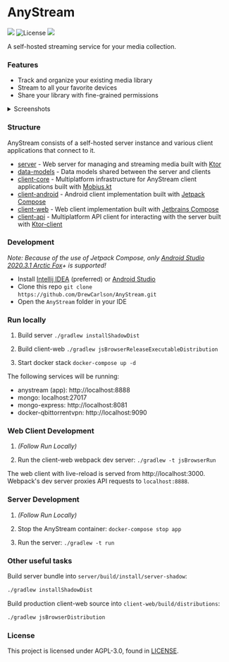 AnyStream
===

![](https://github.com/DrewCarlson/AnyStream/workflows/Tests/badge.svg)
![License](https://img.shields.io/github/license/drewcarlson/anystream)
![](https://img.shields.io/static/v1?label=status&message=wip&color=red)

A self-hosted streaming service for your media collection.

### Features

- Track and organize your existing media library
- Stream to all your favorite devices
- Share your library with fine-grained permissions

<details>
<summary>Screenshots</summary>

![](media/screenshot-android-home.png)
![](media/screenshot-web-home.png)

</details>

### Structure
 
AnyStream consists of a self-hosted server instance and various client applications that connect to it.
 
- [server](anystream-server) - Web server for managing and streaming media built with [Ktor](https://github.com/ktorio/ktor)
- [data-models](anystream-data-models) - Data models shared between the server and clients
- [client-core](anystream-client-core) - Multiplatform infrastructure for AnyStream client applications built with [Mobius.kt](https://github.com/DrewCarlson/mobius.kt)
- [client-android](anystream-client-android) - Android client implementation built with [Jetpack Compose](https://developer.android.com/jetpack/compose)
- [client-web](anystream-client-web) - Web client implementation built with [Jetbrains Compose](https://github.com/JetBrains/compose-jb/)
- [client-api](anystream-client-api) - Multiplatform API client for interacting with the server built with [Ktor-client](https://github.com/ktorio/ktor)

### Development

*Note: Because of the use of Jetpack Compose, only [Android Studio 2020.3.1 Arctic Fox](https://developer.android.com/studio/)+ is supported!*

- Install [Intellij IDEA](https://www.jetbrains.com/idea/) (preferred) or [Android Studio](https://developer.android.com/studio/)
- Clone this repo `git clone https://github.com/DrewCarlson/AnyStream.git`
- Open the `AnyStream` folder in your IDE

### Run locally

1. Build server `./gradlew installShadowDist`

2. Build client-web `./gradlew jsBrowserReleaseExecutableDistribution`

3. Start docker stack `docker-compose up -d`

The following services will be running:

- anystream (app): http://localhost:8888
- mongo: localhost:27017
- mongo-express: http://localhost:8081
- docker-qbittorrentvpn: http://localhost:9090


### Web Client Development

1. _(Follow Run Locally)_

2. Run the client-web webpack dev server: `./gradlew -t jsBrowserRun`
   
The web client with live-reload is served from http://localhost:3000.
Webpack's dev server proxies API requests to `localhost:8888`.


### Server Development

1. _(Follow Run Locally)_

2. Stop the AnyStream container: `docker-compose stop app`

3. Run the server: `./gradlew -t run`


### Other useful tasks

Build server bundle into `server/build/install/server-shadow`:
```bash
./gradlew installShadowDist
```

Build production client-web source into `client-web/build/distributions`:
```bash
./gradlew jsBrowserDistribution
```

### License

This project is licensed under AGPL-3.0, found in [LICENSE](LICENSE).
